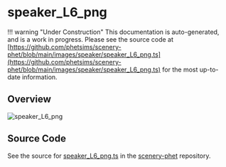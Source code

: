 # speaker_L6_png

!!! warning "Under Construction"
    This documentation is auto-generated, and is a work in progress. Please see the source code at
    [https://github.com/phetsims/scenery-phet/blob/main/images/speaker/speaker_L6_png.ts](https://github.com/phetsims/scenery-phet/blob/main/images/speaker/speaker_L6_png.ts) for the most up-to-date information.

## Overview



<img id="doc-image" alt="speaker_L6_png">
<script type="module">
import { speaker_L6_png } from '/lib/scenerystack.esm.min.js';

if ( speaker_L6_png instanceof HTMLImageElement ) {
  document.querySelector( '#doc-image' ).src = speaker_L6_png.src;
}
else if ( Array.isArray( speaker_L6_png ) ) {
  document.querySelector( '#doc-image' ).src = speaker_L6_png[ 0 ].url;
}
</script>




## Source Code

See the source for [speaker_L6_png.ts](https://github.com/phetsims/scenery-phet/blob/main/images/speaker/speaker_L6_png.ts) in the [scenery-phet](https://github.com/phetsims/scenery-phet) repository.
